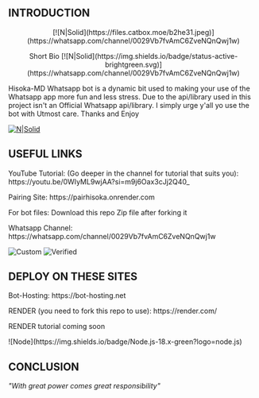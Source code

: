 ## INTRODUCTION
<p align="center">
    [![N|Solid](https://files.catbox.moe/b2he31.jpeg)](https://whatsapp.com/channel/0029Vb7fvAmC6ZveNQnQwj1w)
</p>
<p align="center">Short Bio [![N|Solid](https://img.shields.io/badge/status-active-brightgreen.svg)](https://whatsapp.com/channel/0029Vb7fvAmC6ZveNQnQwj1w)</p>
<p>Hisoka-MD Whatsapp bot is a dynamic bit used to making your use of the Whatsapp app more fun and less stress. Due to the api/library used in this project isn't an Official Whatsapp api/library. I simply urge y'all yo use the bot with Utmost care. Thanks and Enjoy</p>

[![N|Solid](https://img.shields.io/github/stars/Monarch-Hub/Hisoka-MD?style=social)](https://whatsapp.com/channel/0029Vb7fvAmC6ZveNQnQwj1w)

## USEFUL LINKS 
<p>YouTube Tutorial: (Go deeper in the channel for tutorial that suits you): https://youtu.be/0WIyML9wjAA?si=m9j6Oax3cJj2Q40_ </p>
<p>Pairing Site: https://pairhisoka.onrender.com </p>
<p>For bot files: Download this repo Zip file after forking it</p>
<p>Whatsapp Channel: https://whatsapp.com/channel/0029Vb7fvAmC6ZveNQnQwj1w </p

![Custom](https://img.shields.io/badge/made%20with-Love-ff69b4)
![Verified](https://img.shields.io/badge/verified-true-brightgreen)
## DEPLOY ON THESE SITES
<p>Bot-Hosting: https://bot-hosting.net </p>
<p>RENDER (you need to fork this repo to use): https://render.com/ </p>
<p>RENDER tutorial coming soon</p>
![Node](https://img.shields.io/badge/Node.js-18.x-green?logo=node.js)

## CONCLUSION
<p>
    <i>"With great power comes great responsibility"</i>
</p
